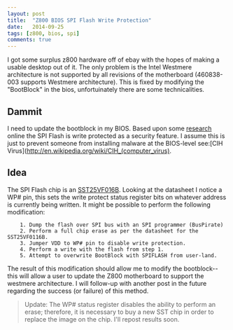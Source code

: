 ```yaml
---
layout: post
title:  "Z800 BIOS SPI Flash Write Protection"
date:   2014-09-25
tags: [z800, bios, spi]
comments: true
---
```



I got some surplus z800 hardware off of ebay with the hopes of making a usable desktop out of it. The only problem is the Intel Westmere architecture is not supported by all revisions of the motherboard (460838-003 supports Westmere architecture). This is fixed by modifying the "BootBlock" in the bios, unfortuinately there are some technicalities.

## Dammit

I need to update the bootblock in my BIOS. Based upon some [research](http://www.techsupportforum.com/forums/f15/hp-z800-upgrading-bios-bootblock-649793.html) online the SPI Flash is write protected as a security feature. I assume this is just to prevent someone from installing malware at the BIOS-level see:[CIH Virus](http://en.wikipedia.org/wiki/CIH_(computer_virus).

## Idea
The SPI Flash chip is an [SST25VF016B](http://ww1.microchip.com/downloads/jp/DeviceDoc/jp550401.pdf). Looking at the datasheet I notice a WP# pin, this sets the write protect status register bits on whatever address is currently being written. It might be possible to perform the following modification:

		1. Dump the flash over SPI bus with an SPI programmer (BusPirate)
		2. Perform a full chip erase as per the datasheet for the SST25VF0116B.
		3. Jumper VDD to WP# pin to disable write protection.
		4. Perform a write with the flash from step 1.
		5. Attempt to overwrite BootBlock with SPIFLASH from user-land.

The result of this modification should allow me to modify the bootblock--this will allow a user to update the Z800 motherboard to support the westmere architecture. I will follow-up with another post in the future regarding the success (or failure) of this method.

>Update: The WP# status register disables the ability to perform an erase; therefore, it is necessary to buy a new SST chip in order to replace the image on the chip. I'll repost results soon.
